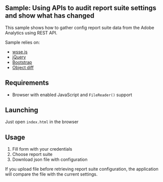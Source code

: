 ## Sample: Using APIs to audit report suite settings and show what has changed

This sample shows how to gather config report suite data from the Adobe Analytics using REST API.

Sample relies on:

* [wsse.js](https://github.com/vrruiz/wsse-js)
* [jQuery](https://jquery.com/)
* [Bootstrap](http://getbootstrap.com/)
* [Object diff](https://github.com/NV/objectDiff.js)

## Requirements 

* Browser with enabled JavaScript and `FileReader()` support

## Launching

Just open `index.html` in the browser

## Usage

1. Fill form with your credentials 
2. Choose report suite
3. Download json file with configuration

If you upload file before retrieving report suite configuration, the application will compare the file with the current settings.